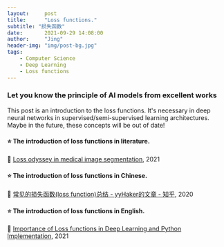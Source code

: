 ```yaml
---
layout:     post
title:      "Loss functions."
subtitle: "损失函数"
date:       2021-09-29 14:08:00
author:     "Jing"
header-img: "img/post-bg.jpg"
tags:
    - Computer Science
    - Deep Learning
    - Loss functions
---
```


### Let you know the principle of AI models from excellent works
This post is an introduction to the loss functions. It's necessary in deep neural networks in supervised/semi-supervised learning architectures. Maybe in the future, these concepts will be out of date!



#### ⭐ The introduction of loss functions in literature.  
📄 [Loss odyssey in medical image segmentation](https://www.sciencedirect.com/science/article/pii/S1361841521000815?via%3Dihub), 2021

#### ⭐ The introduction of loss functions in Chinese.    
📄 [常见的损失函数(loss function)总结 - yyHaker的文章 - 知乎](https://zhuanlan.zhihu.com/p/58883095), 2020

#### ⭐ The introduction of loss functions in English.
📄 [Importance of Loss functions in Deep Learning and Python Implementation](https://towardsdatascience.com/importance-of-loss-functions-in-deep-learning-and-python-implementation-4307bfa92810), 2021
